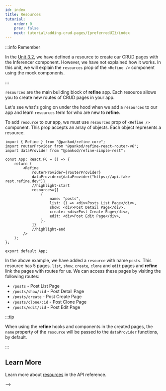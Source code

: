```yaml
---
id: index
title: Resources
tutorial:
    order: 0
    prev: false
    next: tutorial/adding-crud-pages/{preferredUI}/index
---
```


:::info Remember

In the [Unit 3.2](#), we have defined a resource to create our CRUD pages with the Inferencer component. However, we have not explained how it works. In this unit, we will explain the `resources` prop of the `<Refine />` component using the mock components.

:::

`resources` are the main building block of **refine** app. Each resource allows you to create new routes of CRUD pages in your app.

Let's see what's going on under the hood when we add a `resources` to our app and learn `resources` term for who are new to **refine**.

To add `resource` to our app, we must use `resources` prop of `<Refine />` component. This prop accepts an array of objects. Each object represents a resource.

```tsx title="src/App.tsx"
import { Refine } from "@pankod/refine-core";
import routerProvider from "@pankod/refine-react-router-v6";
import dataProvider from "@pankod/refine-simple-rest";

const App: React.FC = () => {
    return (
        <Refine
            routerProvider={routerProvider}
            dataProvider={dataProvider("https://api.fake-rest.refine.dev")}
            //highlight-start
            resources={[
                {
                    name: "posts",
                    list: () => <div>Posts List Page</div>,
                    show: <div>Post Detail Page</div>,
                    create: <div>Post Create Page</div>,
                    edit: <div>Post Edit Page</div>,
                },
            ]}
            //highlight-end
        />
    );
};

export default App;
```

In the above example, we have added a `resource` with name `posts`. This resource has 5 pages. `list`, `show`, `create`, `clone` and `edit` pages and **refine** link the pages with routes for us. We can access these pages by visiting the following routes:

-   `/posts` - Post List Page
-   `/posts/show/:id` - Post Detail Page
-   `/posts/create` - Post Create Page
-   `/posts/clone/:id` - Post Clone Page
-   `/posts/edit/:id` - Post Edit Page

:::tip

When using the **refine** hooks and components in the created pages, the `name` property of the `resource` will be passed to the `dataProvider` functions, by default.

:::

## Learn More

Learn more about [resources](/docs/api-reference/core/components/refine-config/#resources) in the API reference.

<!-- > Burada Mini Quiz yapabilir
> refine da resource kavramı ile ilgili sorular

**_Checklist for moving on_**

-   [x] resources kavramını anladım --> -->

